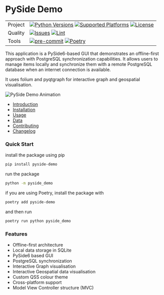 # PySide Demo

|   |   |
|---|---|
|Project|[![Python Versions](https://img.shields.io/badge/Python-3.9%20%7C%203.10%20%7C%203.11%20%7C%203.12-blue?logo=python&logoColor=white)](https://www.python.org/) [![Supported Platforms](https://img.shields.io/badge/Platform-Windows%20%7C%20macOS%20%7C%20Linux-blue)](https://github.com/deltodon/pyside-demo) [![License](https://img.shields.io/github/license/deltodon/pyside-demo)](LICENSE) |
|Quality| [![Issues](https://img.shields.io/github/issues/deltodon/pyside-demo)](https://github.com/deltodon/pyside-demo/issues) [![Lint](https://img.shields.io/badge/Lint-black%20%7C%20isort%20%7C%20flake8%20%7C%20mypy%20%7C%20pymarkdown-blue)](https://github.com/deltodon/pyside-demo/blob/main/.pre-commit-config.yaml) |
| Tools | [![pre-commit](https://img.shields.io/badge/pre--commit-enabled-brightgreen?logo=pre-commit)](https://pre-commit.com/) [![Poetry](https://img.shields.io/endpoint?url=https://python-poetry.org/badge/v0.json)](https://python-poetry.org/) |

This application is a PySide6-based GUI that demonstrates an offline-first approach with PostgreSQL synchronization capabilities.
It allows users to manage items locally and synchronize them with a remote PostgreSQL database when an internet connection is available.

It uses folium and pyqtgraph for interactive graph and geospatial visualisation.

![PySide Demo Animation](https://github.com/deltodon/pyside-demo/blob/main/docs/images/pyside-demo-anim.gif)

* [Introduction](https://deltodon.github.io/pyside-demo/introduction.html)
* [Installation](https://deltodon.github.io/pyside-demo/installation.html)
* [Usage](https://deltodon.github.io/pyside-demo/usage.html)
* [Data](https://deltodon.github.io/pyside-demo/data.html)
* [Contributing](https://deltodon.github.io/pyside-demo/contributing.html)
* [Changelog](https://deltodon.github.io/pyside-demo/changelog.html)

### Quick Start

install the package using pip

```bash
pip install pyside-demo
```

run the package

```bash
python -m pyside_demo
```

if you are using Poetry, install the package  with

```bash
poetry add pyside-demo
```

and then run

```bash
poetry run python pyside_demo
```

### Features

* Offline-first architecture
* Local data storage in SQLite
* PySide6 based GUI
* PostgreSQL synchronization
* Interactive Graph visualisation
* Interactive Geospatial data visualisation
* Custom QSS colour theme
* Cross-platform support
* Model View Controller structure (MVC)
